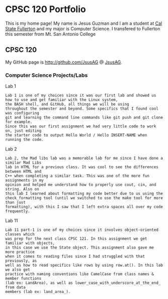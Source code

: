 # CPSC 120 Portfolio 

This is my home page! My name is Jesus Guzman and I am a student at [Cal State Fullerton](http://www.fullerton.edu/) and my major is Computer Science. I transfered to Fullerton this semester from Mt. San Antonio College  

## CPSC 120

My GitHub page is http://github.com/JsusAG @ [JsusAG](http://github.com/JsusAG).

### Computer Science Projects/Labs

Lab 1

    Lab 1 is one of my choices since it was our first lab and showed us how to use and get familiar with the Linux system,
    the BASH shell, and GitHub, all things we will be using
    throughout the semester and beyond. Some specifics that I found cool was configuring
    git and learning the command line commands like git push and git clone for example.
    Since this was our first assignment we had very little code to work on, just editing
    the starter code to output Hello World / Hello INSERT-NAME when running the code.  

Lab 2

    Lab 2, the Mad libs lab was a memorable lab for me since I have done a similar Mad Libs
    lab in HTML for a previous class. It was cool to see the differences between HTML and
    C++ when completing a similar task. This was one of the more fun assignments in my
    opinion and helped me understand how to properly use cout, cin, and string. Also on
    this lab I learned about formatting my code better due to us using the 
    check_formatting tool (until we switched to use the make tool for more than just
    formatting), with this I saw that I left extra spaces all over my code frequently.

Lab 11

    Lab 11 part-1 is one of my choices since it involves object-oriented classes which
    was prep for the next class CPSC 121. In this assignment we get familiar with objects,
    in this case we use the State object. This assignment also gave me more practice 
    when it comes to reading files since I had struggled with that previously, as 
    well as how to read specifics like rows by using row.at(). In this lab we also get
    practice with naming conventions like CamelCase from class names & member functions
    (lab ex: LandArea), as well as lower_case_with_underscore_at_the_end_ from data 
    members (lab ex: land_area_).
